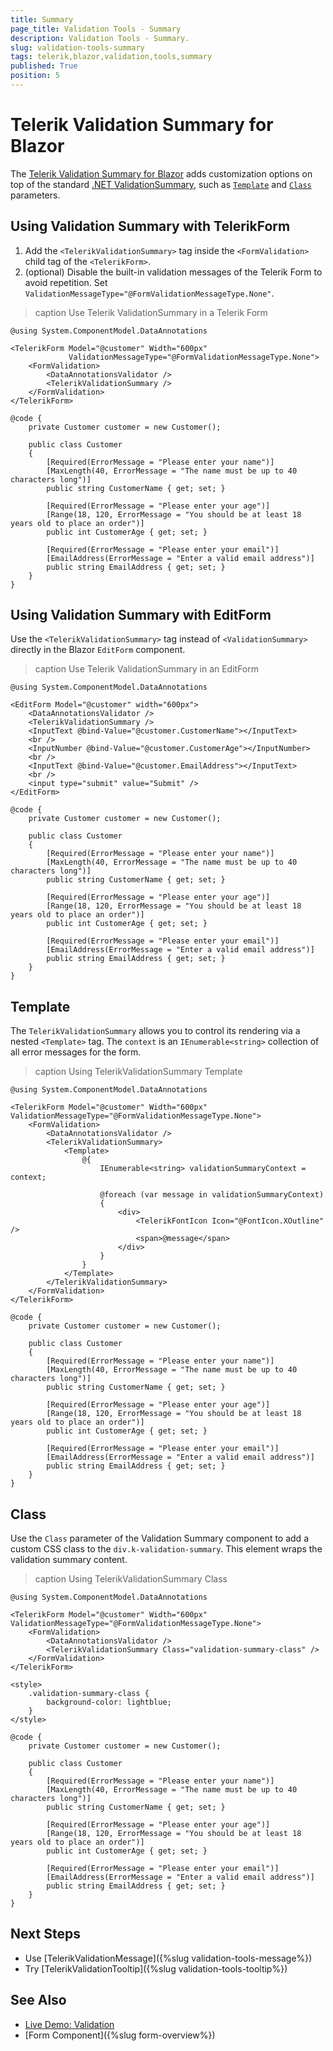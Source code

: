 ```yaml
---
title: Summary
page_title: Validation Tools - Summary
description: Validation Tools - Summary.
slug: validation-tools-summary
tags: telerik,blazor,validation,tools,summary
published: True
position: 5
---
```


# Telerik Validation Summary for Blazor

The <a href = "https://www.telerik.com/blazor-ui/validationsummary" target="_blank">Telerik Validation Summary for Blazor</a> adds customization options on top of the standard <a href="https://docs.microsoft.com/en-us/dotnet/api/microsoft.aspnetcore.components.forms.validationsummary" target="_blank">.NET ValidationSummary</a>, such as [`Template`](#template) and [`Class`](#class) parameters.

## Using Validation Summary with TelerikForm

1. Add the `<TelerikValidationSummary>` tag inside the `<FormValidation>` child tag of the `<TelerikForm>`.
1. (optional) Disable the built-in validation messages of the Telerik Form to avoid repetition. Set `ValidationMessageType="@FormValidationMessageType.None"`.

>caption Use Telerik ValidationSummary in a Telerik Form

````CSHTML
@using System.ComponentModel.DataAnnotations

<TelerikForm Model="@customer" Width="600px"
             ValidationMessageType="@FormValidationMessageType.None">
    <FormValidation>
        <DataAnnotationsValidator />
        <TelerikValidationSummary />
    </FormValidation>
</TelerikForm>

@code {
    private Customer customer = new Customer();

    public class Customer
    {
        [Required(ErrorMessage = "Please enter your name")]
        [MaxLength(40, ErrorMessage = "The name must be up to 40 characters long")]
        public string CustomerName { get; set; }

        [Required(ErrorMessage = "Please enter your age")]
        [Range(18, 120, ErrorMessage = "You should be at least 18 years old to place an order")]
        public int CustomerAge { get; set; }

        [Required(ErrorMessage = "Please enter your email")]
        [EmailAddress(ErrorMessage = "Enter a valid email address")]
        public string EmailAddress { get; set; }
    }
}
````

## Using Validation Summary with EditForm

Use the `<TelerikValidationSummary>` tag instead of `<ValidationSummary>` directly in the Blazor `EditForm` component.

>caption Use Telerik ValidationSummary in an EditForm

````CSHTML
@using System.ComponentModel.DataAnnotations

<EditForm Model="@customer" width="600px">
    <DataAnnotationsValidator />
    <TelerikValidationSummary />
    <InputText @bind-Value="@customer.CustomerName"></InputText>
    <br />
    <InputNumber @bind-Value="@customer.CustomerAge"></InputNumber>
    <br />
    <InputText @bind-Value="@customer.EmailAddress"></InputText>
    <br />
    <input type="submit" value="Submit" />
</EditForm>

@code {
    private Customer customer = new Customer();

    public class Customer
    {
        [Required(ErrorMessage = "Please enter your name")]
        [MaxLength(40, ErrorMessage = "The name must be up to 40 characters long")]
        public string CustomerName { get; set; }

        [Required(ErrorMessage = "Please enter your age")]
        [Range(18, 120, ErrorMessage = "You should be at least 18 years old to place an order")]
        public int CustomerAge { get; set; }

        [Required(ErrorMessage = "Please enter your email")]
        [EmailAddress(ErrorMessage = "Enter a valid email address")]
        public string EmailAddress { get; set; }
    }
}
````

## Template

The `TelerikValidationSummary` allows you to control its rendering via a nested `<Template>` tag. The `context` is an `IEnumerable<string>` collection of all error messages for the form.

>caption Using TelerikValidationSummary Template

````CSHTML
@using System.ComponentModel.DataAnnotations

<TelerikForm Model="@customer" Width="600px" ValidationMessageType="@FormValidationMessageType.None">
    <FormValidation>
        <DataAnnotationsValidator />
        <TelerikValidationSummary>
            <Template>
                @{ 
                    IEnumerable<string> validationSummaryContext = context;

                    @foreach (var message in validationSummaryContext)
                    {
                        <div>
                            <TelerikFontIcon Icon="@FontIcon.XOutline" />
                            <span>@message</span>
                        </div>
                    }
                }
            </Template>
        </TelerikValidationSummary>
    </FormValidation>
</TelerikForm>

@code {
    private Customer customer = new Customer();

    public class Customer
    {
        [Required(ErrorMessage = "Please enter your name")]
        [MaxLength(40, ErrorMessage = "The name must be up to 40 characters long")]
        public string CustomerName { get; set; }

        [Required(ErrorMessage = "Please enter your age")]
        [Range(18, 120, ErrorMessage = "You should be at least 18 years old to place an order")]
        public int CustomerAge { get; set; }

        [Required(ErrorMessage = "Please enter your email")]
        [EmailAddress(ErrorMessage = "Enter a valid email address")]
        public string EmailAddress { get; set; }
    }
}
````

## Class

Use the `Class` parameter of the Validation Summary component to add a custom CSS class to the `div.k-validation-summary`. This element wraps the validation summary content.

>caption Using TelerikValidationSummary Class

````CSHTML
@using System.ComponentModel.DataAnnotations

<TelerikForm Model="@customer" Width="600px" ValidationMessageType="@FormValidationMessageType.None">
    <FormValidation>
        <DataAnnotationsValidator />
        <TelerikValidationSummary Class="validation-summary-class" />
    </FormValidation>
</TelerikForm>

<style>
    .validation-summary-class {
        background-color: lightblue;
    }
</style>

@code {
    private Customer customer = new Customer();

    public class Customer
    {
        [Required(ErrorMessage = "Please enter your name")]
        [MaxLength(40, ErrorMessage = "The name must be up to 40 characters long")]
        public string CustomerName { get; set; }

        [Required(ErrorMessage = "Please enter your age")]
        [Range(18, 120, ErrorMessage = "You should be at least 18 years old to place an order")]
        public int CustomerAge { get; set; }

        [Required(ErrorMessage = "Please enter your email")]
        [EmailAddress(ErrorMessage = "Enter a valid email address")]
        public string EmailAddress { get; set; }
    }
}
````

## Next Steps

* Use [TelerikValidationMessage]({%slug validation-tools-message%})
* Try [TelerikValidationTooltip]({%slug validation-tools-tooltip%})

## See Also

* [Live Demo: Validation](https://demos.telerik.com/blazor-ui/validation/overview)
* [Form Component]({%slug form-overview%})
